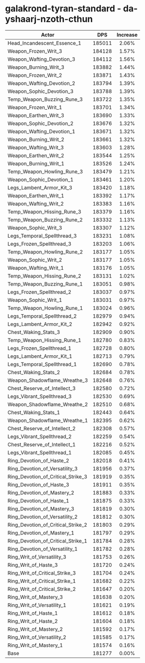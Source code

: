 # galakrond-tyran-standard - da-yshaarj-nzoth-cthun
| Actor | DPS | Increase |
|---|:---:|:---:|
|Head_Incandescent_Essence_1|185011|2.06%|
|Weapon_Frozen_Writ_3|184128|1.57%|
|Weapon_Wafting_Devotion_3|184112|1.56%|
|Weapon_Burning_Writ_3|183882|1.44%|
|Weapon_Frozen_Writ_2|183871|1.43%|
|Weapon_Wafting_Devotion_2|183794|1.39%|
|Weapon_Sophic_Devotion_3|183788|1.39%|
|Temp_Weapon_Buzzing_Rune_3|183722|1.35%|
|Weapon_Frozen_Writ_1|183701|1.34%|
|Weapon_Earthen_Writ_3|183690|1.33%|
|Weapon_Sophic_Devotion_2|183676|1.32%|
|Weapon_Wafting_Devotion_1|183671|1.32%|
|Weapon_Burning_Writ_2|183661|1.32%|
|Weapon_Wafting_Writ_3|183603|1.28%|
|Weapon_Earthen_Writ_2|183544|1.25%|
|Weapon_Burning_Writ_1|183526|1.24%|
|Temp_Weapon_Howling_Rune_3|183479|1.21%|
|Weapon_Sophic_Devotion_1|183461|1.20%|
|Legs_Lambent_Armor_Kit_3|183420|1.18%|
|Weapon_Earthen_Writ_1|183392|1.17%|
|Weapon_Wafting_Writ_2|183383|1.16%|
|Temp_Weapon_Hissing_Rune_3|183379|1.16%|
|Temp_Weapon_Buzzing_Rune_2|183332|1.13%|
|Weapon_Sophic_Writ_3|183307|1.12%|
|Legs_Temporal_Spellthread_3|183231|1.08%|
|Legs_Frozen_Spellthread_3|183203|1.06%|
|Temp_Weapon_Howling_Rune_2|183177|1.05%|
|Weapon_Sophic_Writ_2|183177|1.05%|
|Weapon_Wafting_Writ_1|183176|1.05%|
|Temp_Weapon_Hissing_Rune_2|183131|1.02%|
|Temp_Weapon_Buzzing_Rune_1|183051|0.98%|
|Legs_Frozen_Spellthread_2|183037|0.97%|
|Weapon_Sophic_Writ_1|183031|0.97%|
|Temp_Weapon_Howling_Rune_1|183024|0.96%|
|Legs_Temporal_Spellthread_2|182979|0.94%|
|Legs_Lambent_Armor_Kit_2|182942|0.92%|
|Chest_Waking_Stats_3|182909|0.90%|
|Temp_Weapon_Hissing_Rune_1|182780|0.83%|
|Legs_Frozen_Spellthread_1|182728|0.80%|
|Legs_Lambent_Armor_Kit_1|182713|0.79%|
|Legs_Temporal_Spellthread_1|182690|0.78%|
|Chest_Waking_Stats_2|182684|0.78%|
|Weapon_Shadowflame_Wreathe_3|182648|0.76%|
|Chest_Reserve_of_Intellect_3|182580|0.72%|
|Legs_Vibrant_Spellthread_3|182530|0.69%|
|Weapon_Shadowflame_Wreathe_2|182510|0.68%|
|Chest_Waking_Stats_1|182443|0.64%|
|Weapon_Shadowflame_Wreathe_1|182395|0.62%|
|Chest_Reserve_of_Intellect_2|182308|0.57%|
|Legs_Vibrant_Spellthread_2|182259|0.54%|
|Chest_Reserve_of_Intellect_1|182216|0.52%|
|Legs_Vibrant_Spellthread_1|182085|0.45%|
|Ring_Devotion_of_Haste_2|182018|0.41%|
|Ring_Devotion_of_Versatility_3|181956|0.37%|
|Ring_Devotion_of_Critical_Strike_3|181919|0.35%|
|Ring_Devotion_of_Haste_3|181911|0.35%|
|Ring_Devotion_of_Mastery_2|181883|0.33%|
|Ring_Devotion_of_Haste_1|181875|0.33%|
|Ring_Devotion_of_Mastery_3|181819|0.30%|
|Ring_Devotion_of_Versatility_2|181812|0.30%|
|Ring_Devotion_of_Critical_Strike_2|181803|0.29%|
|Ring_Devotion_of_Mastery_1|181797|0.29%|
|Ring_Devotion_of_Critical_Strike_1|181784|0.28%|
|Ring_Devotion_of_Versatility_1|181782|0.28%|
|Ring_Writ_of_Versatility_3|181753|0.26%|
|Ring_Writ_of_Haste_3|181720|0.24%|
|Ring_Writ_of_Critical_Strike_3|181704|0.24%|
|Ring_Writ_of_Critical_Strike_1|181682|0.22%|
|Ring_Writ_of_Critical_Strike_2|181647|0.20%|
|Ring_Writ_of_Mastery_3|181638|0.20%|
|Ring_Writ_of_Versatility_1|181621|0.19%|
|Ring_Writ_of_Haste_1|181612|0.18%|
|Ring_Writ_of_Haste_2|181604|0.18%|
|Ring_Writ_of_Mastery_2|181592|0.17%|
|Ring_Writ_of_Versatility_2|181585|0.17%|
|Ring_Writ_of_Mastery_1|181574|0.16%|
|Base|181277|0.00%|
